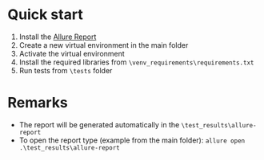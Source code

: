 # Quick start 
1. Install the [Allure Report](https://allurereport.org/docs/gettingstarted-installation/)
1. Create a new virtual environment in the main folder
1. Activate the virtual environment
1. Install the required libraries from `\venv_requirements\requirements.txt`
1. Run tests from `\tests` folder

# Remarks
- The report will be generated automatically in the `\test_results\allure-report`
- To open the report type (example from the main folder): `allure open .\test_results\allure-report`
